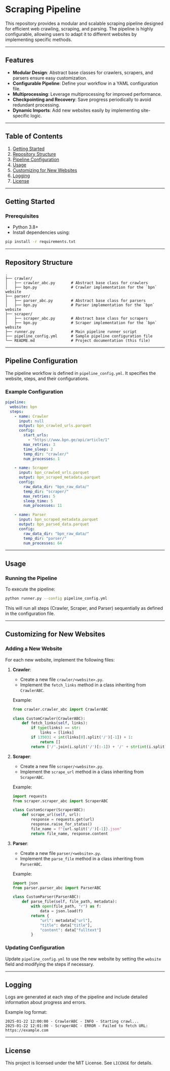 # Scraping Pipeline

This repository provides a modular and scalable scraping pipeline designed for efficient web crawling, scraping, and parsing. The pipeline is highly configurable, allowing users to adapt it to different websites by implementing specific methods.

---

## Features

- **Modular Design**: Abstract base classes for crawlers, scrapers, and parsers ensure easy customization.
- **Configurable Pipeline**: Define your workflow in a YAML configuration file.
- **Multiprocessing**: Leverage multiprocessing for improved performance.
- **Checkpointing and Recovery**: Save progress periodically to avoid redundant processing.
- **Dynamic Imports**: Add new websites easily by implementing site-specific logic.

---

## Table of Contents

1. [Getting Started](#getting-started)
2. [Repository Structure](#repository-structure)
3. [Pipeline Configuration](#pipeline-configuration)
4. [Usage](#usage)
5. [Customizing for New Websites](#customizing-for-new-websites)
6. [Logging](#logging)
7. [License](#license)

---

## Getting Started

### Prerequisites

- Python 3.8+
- Install dependencies using:

```bash
pip install -r requirements.txt
```

---

## Repository Structure

```plaintext
.
├── crawler/
│   ├── crawler_abc.py       # Abstract base class for crawlers
│   ├── bpn.py               # Crawler implementation for the `bpn` website
├── parser/
│   ├── parser_abc.py        # Abstract base class for parsers
│   ├── bpn.py               # Parser implementation for the `bpn` website
├── scraper/
│   ├── scraper_abc.py       # Abstract base class for scrapers
│   ├── bpn.py               # Scraper implementation for the `bpn` website
├── runner.py                # Main pipeline runner script
├── pipeline_config.yml      # Sample pipeline configuration file
└── README.md                # Project documentation (this file)
```

---

## Pipeline Configuration

The pipeline workflow is defined in `pipeline_config.yml`. It specifies the website, steps, and their configurations.

### Example Configuration

```yaml
pipeline:
  website: bpn
  steps:
    - name: Crawler
      input: null
      output: bpn_crawled_urls.parquet
      config:
        start_urls:
          - "https://www.bpn.ge/api/article/1"
        max_retries: 3
        time_sleep: 2
        temp_dir: "crawler/"
        num_processes: 1

    - name: Scraper
      input: bpn_crawled_urls.parquet
      output: bpn_scraped_metadata.parquet
      config:
        raw_data_dir: "bpn_raw_data/"
        temp_dir: "scraper/"
        max_retries: 5
        sleep_time: 5
        num_processes: 11

    - name: Parser
      input: bpn_scraped_metadata.parquet
      output: bpn_parsed_data.parquet
      config:
        raw_data_dir: "bpn_raw_data/"
        temp_dir: "parser/"
        num_processes: 64
```

---

## Usage

### Running the Pipeline

To execute the pipeline:

```bash
python runner.py --config pipeline_config.yml
```

This will run all steps (Crawler, Scraper, and Parser) sequentially as defined in the configuration file.

---

## Customizing for New Websites

### Adding a New Website

For each new website, implement the following files:

1. **Crawler**:
   - Create a new file `crawler/<website>.py`.
   - Implement the `fetch_links` method in a class inheriting from `CrawlerABC`.

   Example:
   ```python
   from crawler.crawler_abc import CrawlerABC

   class CustomCrawler(CrawlerABC):
       def fetch_links(self, links):
           if type(links) == str:
               links = [links]
           if 135031 < int(links[0].split('/')[-1]) + 1:
               return []
           return ['/'.join(i.split('/')[:-1]) + '/' + str(int(i.split('/')[-1]) + 1) for i in links]
   ```

2. **Scraper**:
   - Create a new file `scraper/<website>.py`.
   - Implement the `scrape_url` method in a class inheriting from `ScraperABC`.

   Example:
   ```python
   import requests
   from scraper.scraper_abc import ScraperABC

   class CustomScraper(ScraperABC):
       def scrape_url(self, url):
           response = requests.get(url)
           response.raise_for_status()
           file_name = f"{url.split('/')[-1]}.json"
           return file_name, response.content
   ```

3. **Parser**:
   - Create a new file `parser/<website>.py`.
   - Implement the `parse_file` method in a class inheriting from `ParserABC`.

   Example:
   ```python
   import json
   from parser.parser_abc import ParserABC

   class CustomParser(ParserABC):
       def parse_file(self, file_path, metadata):
           with open(file_path, "r") as f:
               data = json.load(f)
           return {
               "url": metadata["url"],
               "title": data["title"],
               "content": data["fulltext"]
           }
   ```

### Updating Configuration

Update `pipeline_config.yml` to use the new website by setting the `website` field and modifying the steps if necessary.

---

## Logging

Logs are generated at each step of the pipeline and include detailed information about progress and errors.

Example log format:

```plaintext
2025-01-22 12:00:00 - CrawlerABC - INFO - Starting crawl...
2025-01-22 12:01:00 - ScraperABC - ERROR - Failed to fetch URL: https://example.com
```

---

## License

This project is licensed under the MIT License. See `LICENSE` for details.
